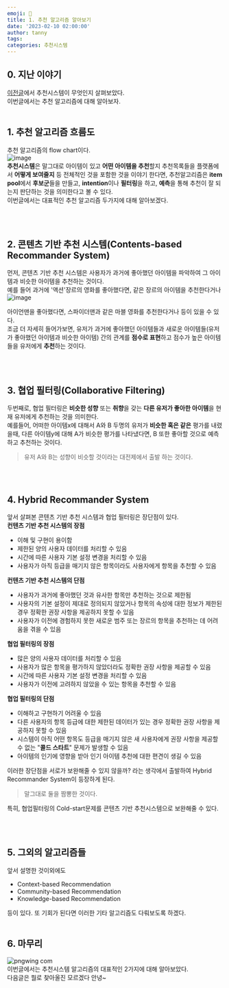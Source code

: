 ```yaml
---
emoji: 🔮
title: 1. 추천 알고리즘 알아보기
date: '2023-02-10 02:00:00'
author: tanny
tags: 
categories: 추천시스템
---
```


## 0. 지난 이야기
[이전글](https://tannybrown.github.io/recommend_system/1/)에서 추천시스템이 무엇인지 살펴보았다.<br>
이번글에서는 추천 알고리즘에 대해 알아보자.<br><br>


## 1. 추천 알고리즘 흐름도
추천 알고리즘의 flow chart이다.<br>
![image](https://user-images.githubusercontent.com/121401159/217848503-4f8e22bc-97ba-4f3a-a284-c0c062dd6b25.png)<br>
**추천시스템**은 말그대로 아이템이 있고 **어떤 아이템을 추천**할지 추천목록들을 플랫폼에서 **어떻게 보여줄지** 등 전체적인 것을 포함한 것을 이야기 한다면, 
추천알고리즘은 **item pool**에서 **후보군**들을 만들고, **intention**이나 **필터링**을 하고, **예측**을 통해 추천이 잘 되는지 판단하는 것을 의미한다고 볼 수 있다.<br>
이번글에서는 대표적인 추천 알고리즘 두가지에 대해 알아보겠다.

<br><br>

## 2. 콘텐츠 기반 추천 시스템(Contents-based Recommander System)
먼저, 콘텐츠 기반 추천 시스템은 사용자가 과거에 좋아했던 아이템을 파악하여 그 아이템과 비슷한 아이템을 추천하는 것이다.<br>
예를 들어 과거에 '액션'장르의 영화를 좋아했다면, 같은 장르의 아이템을 추천한다거나<br>
![image](https://user-images.githubusercontent.com/121401159/217851876-280fbdad-94ec-4c36-a6f6-c1bbd3ec087c.png)<br>

아이언맨을 좋아했다면, 스파이더맨과 같은 마블 영화를 추천한다거나 등이 있을 수 있다.<br>
조금 더 자세히 들어가보면, 유저가 과거에 좋아했던 아이템들과 새로운 아이템들(유저가 좋아했던 아이템과 비슷한 아이템) 간의 관계를 **점수로 표현**하고 점수가 높은 아이템들을 유저에게 **추천**하는 것이다. 


<br><br>

## 3. 협업 필터링(Collaborative Filtering)
두번째로, 협업 필터링은 **비슷한 성향** 또는 **취향**을 갖는 **다른 유저가 좋아한 아이템**을 현재 유저에게 추천하는 것을 의미한다. <br>
예를들어, 어떠한 아이템x에 대해서 A와 B 두명의 유저가 **비슷한 혹은 같은** 평가를 내렸을때, 다른 아이템y에 대해 A가 비슷한 평가를 나타냈다면, B 또한 좋아할 것으로 예측하고 추천하는 것이다.
> 유저 A와 B는 성향이 비슷할 것이라는 대전제에서 출발 하는 것이다.


<br><br>

## 4. Hybrid Recommander System
앞서 살펴본 콘텐츠 기반 추천 시스템과 협업 필터링은 장단점이 있다.<br>
**컨텐츠 기반 추천 시스템의 장점**
- 이해 및 구현이 용이함
- 제한된 양의 사용자 데이터를 처리할 수 있음
- 시간에 따른 사용자 기본 설정 변경을 처리할 수 있음
- 사용자가 아직 등급을 매기지 않은 항목이라도 사용자에게 항목을 추천할 수 있음

**컨텐츠 기반 추천 시스템의 단점**
- 사용자가 과거에 좋아했던 것과 유사한 항목만 추천하는 것으로 제한됨
- 사용자의 기본 설정이 제대로 정의되지 않았거나 항목의 속성에 대한 정보가 제한된 경우 정확한 권장 사항을 제공하지 못할 수 있음
- 사용자가 이전에 경험하지 못한 새로운 범주 또는 장르의 항목을 추천하는 데 어려움을 겪을 수 있음

**협업 필터링의 장점**
- 많은 양의 사용자 데이터를 처리할 수 있음
- 사용자가 많은 항목을 평가하지 않았더라도 정확한 권장 사항을 제공할 수 있음
- 시간에 따른 사용자 기본 설정 변경을 처리할 수 있음
- 사용자가 이전에 고려하지 않았을 수 있는 항목을 추천할 수 있음

**협업 필터링의 단점**
- 이해하고 구현하기 어려울 수 있음
- 다른 사용자의 항목 등급에 대한 제한된 데이터가 있는 경우 정확한 권장 사항을 제공하지 못할 수 있음
- 시스템이 아직 어떤 항목도 등급을 매기지 않은 새 사용자에게 권장 사항을 제공할 수 없는 "**콜드 스타트**" 문제가 발생할 수 있음
- 아이템의 인기에 영향을 받아 인기 아이템 추천에 대한 편견이 생길 수 있음

이러한 장단점을 서로가 보완해줄 수 있지 않을까? 라는 생각에서 출발하여 Hybrid Recommander System이 등장하게 된다.<br>
> 말그대로 둘을 짬뽕한 것이다.

특히, 협업필터링의 Cold-start문제를 콘텐츠 기반 추천시스템으로 보완해줄 수 있다.

<br><br>


## 5. 그외의 알고리즘들
앞서 설명한 것이외에도 
- Context-based Recommendation 
- Community-based Recommendation
-  Knowledge-based Recommendation 

등이 있다.
또 기회가 된다면 이러한 기타 알고리즘도 다뤄보도록 하겠다.
<br><br>

## 6. 마무리

![pngwing com](https://user-images.githubusercontent.com/121401159/217863904-389ad815-5849-4c71-a32d-3a8a76d8994e.png)<br>
이번글에서는 추천시스템 알고리즘의 대표적인 2가지에 대해 알아보았다.<br>
다음글은 뭘로 찾아올진 모르겠다 안녕~
```toc
```
